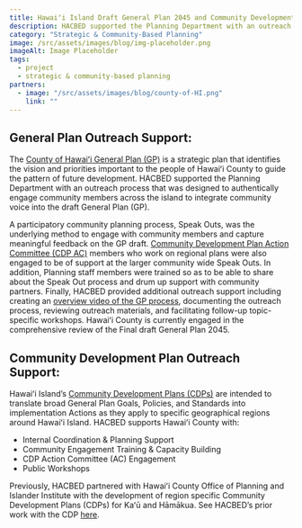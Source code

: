 ```yaml
---
title: Hawaiʻi Island Draft General Plan 2045 and Community Development Plan Outreach Support 
description: HACBED supported the Planning Department with an outreach process that was designed to authentically engage community members across the island to integrate community voice.
category: "Strategic & Community-Based Planning"
image: /src/assets/images/blog/img-placeholder.png
imageAlt: Image Placeholder
tags:
  - project
  - strategic & community-based planning
partners:
  - image: "/src/assets/images/blog/county-of-HI.png"
    link: ""
---
```


## General Plan Outreach Support: 
The [County of Hawaiʻi General Plan (GP)](https://www.planning.hawaiicounty.gov/general-plan-community-planning/gp) is a strategic plan that identifies the vision and priorities important to the people of Hawaiʻi County to guide the pattern of future development. HACBED supported the Planning Department with an outreach process that was designed to authentically engage community members across the island to integrate community voice into the draft General Plan (GP).

A participatory community planning process, Speak Outs, was the underlying method to engage with community members and capture meaningful feedback on the GP draft. [Community Development Plan Action Committee (CDP AC)](https://www.planning.hawaiicounty.gov/general-plan-community-planning/cdp) members who work on regional plans were also engaged to be of support at the larger community wide Speak Outs. In addition, Planning staff members were trained so as to be able to share about the Speak Out process and drum up support with community partners. Finally, HACBED provided additional outreach support including creating an [overview video of the GP process](https://www.youtube.com/watch?v=lXC1P-OdgaQ&feature=emb_logo), documenting the outreach process, reviewing outreach materials, and facilitating follow-up topic-specific workshops.
Hawaiʻi County is currently engaged in the comprehensive review of the Final draft General Plan 2045. 

## Community Development Plan Outreach Support: 
Hawaiʻi Island’s [Community Development Plans (CDPs)](https://www.planning.hawaiicounty.gov/general-plan-community-planning/cdp) are intended to translate broad General Plan Goals, Policies, and Standards into implementation Actions as they apply to specific geographical regions around Hawaiʻi Island. HACBED supports Hawaiʻi County with: 
- Internal Coordination & Planning Support 
- Community Engagement Training & Capacity Building
- CDP Action Committee (AC) Engagement 
- Public Workshops 

Previously, HACBED partnered with Hawaiʻi County Office of Planning and Islander Institute with the development of region specific Community Development Plans (CDPs) for Kaʻū and Hāmākua. See HACBED’s prior work with the CDP [here](https://www.hacbed.org/hawai%CA%BBi-county-community-development-plans/).